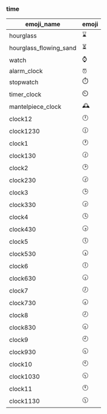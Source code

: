 ### time 

|emoji_name|emoji|
|---|---|
|hourglass|:hourglass:|
|hourglass_flowing_sand|:hourglass_flowing_sand:|
|watch|:watch:|
|alarm_clock|:alarm_clock:|
|stopwatch|:stopwatch:|
|timer_clock|:timer_clock:|
|mantelpiece_clock|:mantelpiece_clock:|
|clock12|:clock12:|
|clock1230|:clock1230:|
|clock1|:clock1:|
|clock130|:clock130:|
|clock2|:clock2:|
|clock230|:clock230:|
|clock3|:clock3:|
|clock330|:clock330:|
|clock4|:clock4:|
|clock430|:clock430:|
|clock5|:clock5:|
|clock530|:clock530:|
|clock6|:clock6:|
|clock630|:clock630:|
|clock7|:clock7:|
|clock730|:clock730:|
|clock8|:clock8:|
|clock830|:clock830:|
|clock9|:clock9:|
|clock930|:clock930:|
|clock10|:clock10:|
|clock1030|:clock1030:|
|clock11|:clock11:|
|clock1130|:clock1130:|
